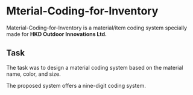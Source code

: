 # Mterial-Coding-for-Inventory

Material-Coding-for-Inventory is a material/item coding system specially made for **HKD Outdoor Innovations Ltd.**

## Task

The task was to design a material coding system based on the material name, color, and size.

The proposed system offers a nine-digit coding system.

